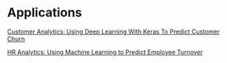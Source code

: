 # Applications

[Customer Analytics: Using Deep Learning With Keras To Predict Customer Churn](http://www.business-science.io/business/2017/11/28/customer_churn_analysis_keras.html)

[HR Analytics: Using Machine Learning to Predict Employee Turnover](http://www.business-science.io/business/2017/09/18/hr_employee_attrition.html)

